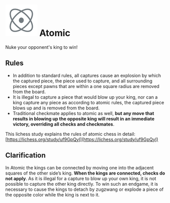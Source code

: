 # ![Atomic](https://github.com/gbtami/pychess-variants/blob/master/static/icons/Atomic.svg) Atomic

Nuke your opponent's king to win!

## Rules

* In addition to standard rules, all captures cause an explosion by which the captured piece, the piece used to capture, and all surrounding pieces except pawns that are within a one square radius are removed from the board.
* It is illegal to capture a piece that would blow up your king, nor can a king capture any piece as according to atomic rules, the captured piece blows up and is removed from the board.
* Traditional checkmate applies to atomic as well, **but any move that results in blowing up the opposite king will result in an immediate victory, overriding all checks and checkmates**.

This lichess study explains the rules of atomic chess in detail: [https://lichess.org/study/uf9GpQyI](https://lichess.org/study/uf9GpQyI)

## Clarification

In Atomic the kings can be connected by moving one into the adjacent squares of the other side’s king. **When the kings are connected, checks do not apply**. As it is illegal for a capture to blow up your own king, it is not possible to capture the other king directly. To win such an endgame, it is necessary to cause the kings to detach by zugzwang or explode a piece of the opposite color while the king is next to it.
